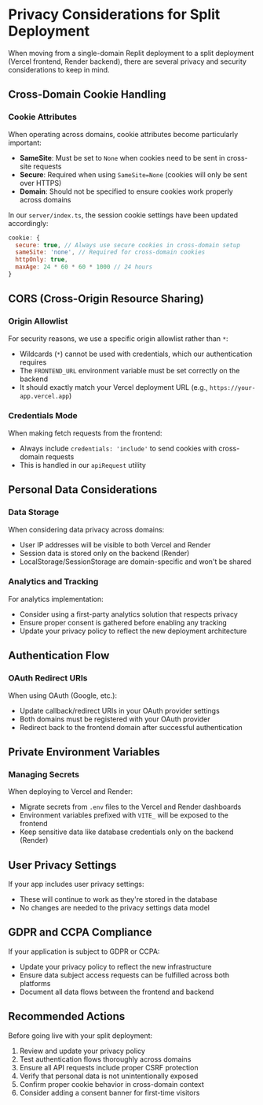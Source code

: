 # Privacy Considerations for Split Deployment

When moving from a single-domain Replit deployment to a split deployment (Vercel frontend, Render backend), there are several privacy and security considerations to keep in mind.

## Cross-Domain Cookie Handling

### Cookie Attributes

When operating across domains, cookie attributes become particularly important:

- **SameSite**: Must be set to `None` when cookies need to be sent in cross-site requests
- **Secure**: Required when using `SameSite=None` (cookies will only be sent over HTTPS)
- **Domain**: Should not be specified to ensure cookies work properly across domains

In our `server/index.ts`, the session cookie settings have been updated accordingly:

```javascript
cookie: {
  secure: true, // Always use secure cookies in cross-domain setup
  sameSite: 'none', // Required for cross-domain cookies
  httpOnly: true,
  maxAge: 24 * 60 * 60 * 1000 // 24 hours
}
```

## CORS (Cross-Origin Resource Sharing)

### Origin Allowlist

For security reasons, we use a specific origin allowlist rather than `*`:

- Wildcards (`*`) cannot be used with credentials, which our authentication requires
- The `FRONTEND_URL` environment variable must be set correctly on the backend
- It should exactly match your Vercel deployment URL (e.g., `https://your-app.vercel.app`)

### Credentials Mode

When making fetch requests from the frontend:

- Always include `credentials: 'include'` to send cookies with cross-domain requests
- This is handled in our `apiRequest` utility

## Personal Data Considerations

### Data Storage

When considering data privacy across domains:

- User IP addresses will be visible to both Vercel and Render
- Session data is stored only on the backend (Render)
- LocalStorage/SessionStorage are domain-specific and won't be shared

### Analytics and Tracking

For analytics implementation:

- Consider using a first-party analytics solution that respects privacy
- Ensure proper consent is gathered before enabling any tracking
- Update your privacy policy to reflect the new deployment architecture

## Authentication Flow

### OAuth Redirect URIs

When using OAuth (Google, etc.):

- Update callback/redirect URIs in your OAuth provider settings
- Both domains must be registered with your OAuth provider
- Redirect back to the frontend domain after successful authentication

## Private Environment Variables

### Managing Secrets

When deploying to Vercel and Render:

- Migrate secrets from `.env` files to the Vercel and Render dashboards
- Environment variables prefixed with `VITE_` will be exposed to the frontend
- Keep sensitive data like database credentials only on the backend (Render)

## User Privacy Settings

If your app includes user privacy settings:

- These will continue to work as they're stored in the database
- No changes are needed to the privacy settings data model

## GDPR and CCPA Compliance

If your application is subject to GDPR or CCPA:

- Update your privacy policy to reflect the new infrastructure
- Ensure data subject access requests can be fulfilled across both platforms
- Document all data flows between the frontend and backend

## Recommended Actions

Before going live with your split deployment:

1. Review and update your privacy policy
2. Test authentication flows thoroughly across domains
3. Ensure all API requests include proper CSRF protection
4. Verify that personal data is not unintentionally exposed
5. Confirm proper cookie behavior in cross-domain context
6. Consider adding a consent banner for first-time visitors